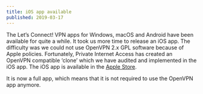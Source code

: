 ```yaml
---
title: iOS app available
published: 2019-03-17
---
```


The Let’s Connect! VPN apps for Windows, macOS and Android have been available 
for quite a while. It took us more time to release an iOS app. The difficulty 
was we could not use OpenVPN 2.x GPL software because of Apple policies. 
Fortunately, Private Internet Access has created an OpenVPN compatible ‘clone’ 
which we have audited and implemented in the iOS app. The iOS app is available 
in the [Apple Store](https://itunes.apple.com/nl/app/lets-connect-vpn/id1449261843?mt=8).

It is now a full app, which means that it is not required to use the OpenVPN 
app anymore.
